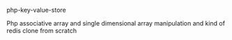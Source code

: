 php-key-value-store

Php associative array and single dimensional array manipulation and kind of redis clone from scratch
    
